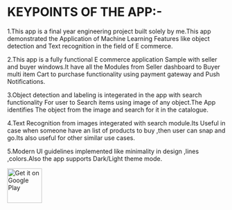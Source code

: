 # KEYPOINTS OF THE APP:-

1.This app is a final year engineering project built solely by me.This app demonstrated the Application of Machine Learning Features like object detection and Text recognition in the field of E commerce.

2.This app is a fully functional E commerce application Sample with seller and buyer windows.It have all the Modules from Seller dashboard to Buyer multi item Cart to purchase functionality using payment gateway and Push Notifications.

3.Object detection and labeling is integerated in the app with search functionality For user to Search items using image of any object.The App identifies The object from the image and search for it in the catalogue.

4.Text Recognition from images integerated with search module.Its Useful in case when someone have an list of products to buy ,then user can snap and go.Its also useful for other similar use cases.

5.Modern UI guidelines implemented like minimality in design ,lines ,colors.Also the app supports Dark/Light theme mode.


<a href="https://play.google.com/store/apps/details?id=io.shubh.e_comm_ver1">
    <img alt="Get it on Google Play"
        height="80"
        src="https://play.google.com/intl/en_us/badges/images/generic/en_badge_web_generic.png" />
</a>
